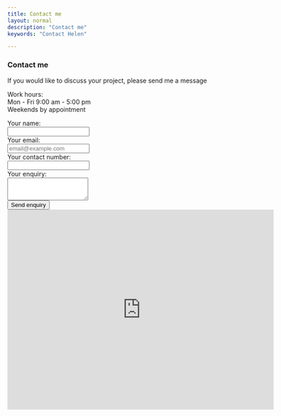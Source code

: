```yaml
---
title: Contact me
layout: normal
description: "Contact me"
keywords: "Contact Helen"

---
```


 <form action="https://getform.io/f/b59b77d7-47b2-42ad-bb29-ac8372887e98" method="POST">
<div class="container mb-4">
<div class="row">
<div class="col-6">
<h3>Contact me</h3>
<p>If you would like to discuss your project, please send me a message</p>
<p>Work hours:<br/>
Mon - Fri 9:00 am - 5:00 pm<br/>
Weekends by appointment</p>
<div class="form-group row my-4">
  <label class="sr-only" class="col-sm-4 col-form-label" for="name">Your name:</label><div class="col-xl-6 col-lg-8 col-md-8 col-sm-9 col-10"><input aria-required="true" required="required" class="form-required form-control" type="text" id="name" name="name"></div>
</div><!-- end form group --> 
<div class="form-group row my-4">
  <label class="sr-only" class="col-sm-4 col-form-label" for="email">Your email:</label>
  <div class="col-xl-6 col-lg-4 col-md-6 col-sm-9 col-10"><input onChange="valEmail('email');" class="form-required form-control" aria-required="true" type="text" id="email" required="required" placeholder="email@example.com" name="email"></div>
</div><!-- end form group -->
<div class="form-group row my-4">
  <label class="sr-only" class="col-sm-4 col-form-label" for="contactnum">Your contact number:</label> <div class="col-xl-6 col-lg-8 col-md-8 col-sm-9 col-10"><input onChange="valPhone('contactnum');" required="required" aria-required="true" class="form-required form-control" type="text" id="contactnum" name="contactnum"></div>
</div><!-- end form group -->
<div class="form-group row my-4">
  <label class="sr-only" class="col-sm-4 col-form-label" for="enquiry">Your enquiry:</label> <div class="col-xl-6 col-lg-8 col-md-8 col-sm-9 col-10"><textarea rows="3" required="required" aria-required="true" class="form-required form-control" type="text" id="enquiry" name="enquiry"></textarea></div>
</div><!-- end form group -->
  <button class="btn btn-primary" id="submit" name="submit" type="submit" value="Send enquiry">Send enquiry</button>
</div><!-- end col -->
<div class="col-6">
<iframe src="https://www.google.com/maps/embed?pb=!1m18!1m12!1m3!1d100905.363881152!2d144.98171310338242!3d-37.783181544582405!2m3!1f0!2f0!3f0!3m2!1i1024!2i768!4f13.1!3m3!1m2!1s0x6ad6437c221de473%3A0x5045675218cd650!2sNorthcote%20VIC%203070!5e0!3m2!1sen!2sau!4v1603596168691!5m2!1sen!2sau" width="600" height="450" frameborder="0" style="border:0;" allowfullscreen="" aria-hidden="false" tabindex="0"></iframe>
</div><!-- end col -->
</div><!-- end row -->
</div><!-- end container -->
</form> 
<script src="{{ "assets/js/form.js" | relative_url }}"></script>

